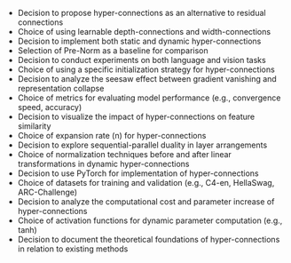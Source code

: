 - Decision to propose hyper-connections as an alternative to residual connections
- Choice of using learnable depth-connections and width-connections
- Decision to implement both static and dynamic hyper-connections
- Selection of Pre-Norm as a baseline for comparison
- Decision to conduct experiments on both language and vision tasks
- Choice of using a specific initialization strategy for hyper-connections
- Decision to analyze the seesaw effect between gradient vanishing and representation collapse
- Choice of metrics for evaluating model performance (e.g., convergence speed, accuracy)
- Decision to visualize the impact of hyper-connections on feature similarity
- Choice of expansion rate (n) for hyper-connections
- Decision to explore sequential-parallel duality in layer arrangements
- Choice of normalization techniques before and after linear transformations in dynamic hyper-connections
- Decision to use PyTorch for implementation of hyper-connections
- Choice of datasets for training and validation (e.g., C4-en, HellaSwag, ARC-Challenge)
- Decision to analyze the computational cost and parameter increase of hyper-connections
- Choice of activation functions for dynamic parameter computation (e.g., tanh)
- Decision to document the theoretical foundations of hyper-connections in relation to existing methods